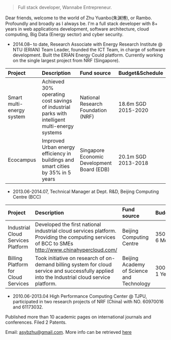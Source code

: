 

> Full stack developer,
> Wannabe Entrepreneur.  


Dear friends, welcome to the world of Zhu Yuanbo(朱渊博), or Rambo. Profoundly and broadly as I always be.
I'm a full stack developer with 8+ years in web applications development, software architecture, cloud computing, Big Data (Energy sector) and cyber security.


- 2014.08– to date, Research Associate with Energy Research Institute @ NTU (ERIAN) Team Leader, founded the ICT Team, in charge of software development. Built the ERIAN Energy Could platform. Currently working on the single largest project from NRF (Singapore). 
			
| Project | Description | Fund source | Budget&Schedule |
|:--------|:-------|:--------|:--------|
| Smart multi-energy system | Achieved 30% operating cost savings of industrial parks with intelligent multi-energy systems   | National Research Foundation (NRF)  | 18.6m SGD <br>2015-2020|
|Ecocampus |Improved Urban energy efficiency in buildings and smart cities by 35% in 5 years|Singapore Economic Development Board (EDB)|20.1m SGD<br>2013-2018|

-  2013.06-2014.07, Technical Manager at Dept. R&D, Beijing Computing Centre (BCC) 

| Project | Description | Fund source | Budget&Schedule |
|:--------|:-------|:--------|:--------|
| Industrial Cloud Services Platform | Developed the first national industrial cloud services platform. Providing the computing services of BCC to SMEs http://www.chinahypercloud.com/ | Beijing Computing Centre | 350K <br>6 Months |
| Billing Platform for Cloud Services  | Took initiative on research of on-demand billing system for cloud service and successfully applied into the Industrial cloud service platform. | Beijing Academy of Science and Technology | 300K <br>1 Year |

-  2010.06-2013.04   High Performance Computing Center @ TJPU, participated in two research projects of NRF (China) with NO. 60970016 and 61173032.

Published more than 10 academic pages on international journals and conferences. Filed 2 Patents.

Email: <asybzhu@gmail.com>. More info can be retrieved [here](http://freerambo.com/portfolio) 